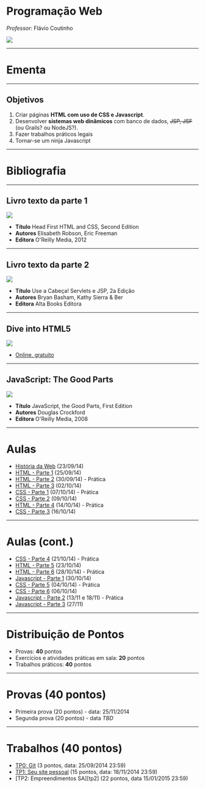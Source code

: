 # Programação Web
*Professor:* Flávio Coutinho

<img class="page-author-picture" src="images/flavio-avatar.jpg">

---
# Ementa

---
## Objetivos

1. Criar páginas **HTML com uso de CSS e Javascript**.
1. Desenvolver **sistemas web dinâmicos** com banco de dados, ~~JSP, JSF~~ (ou
  Grails? ou NodeJS?).
1. Fazer trabalhos práticos legais
1. Tornar-se um ninja Javascript

---
# Bibliografia

---
## **Livro texto** da parte 1

<div class="book-cover-container">
  <img class="book-cover" src="images/head-first-html-css.jpg">
  <div class="book-left"></div>
</div>

- **Título**	Head First HTML and CSS, Second Edition
- **Autores**	Elisabeth Robson, Eric Freeman
- **Editora** O'Reilly Media, 2012

---
## **Livro texto** da parte 2

<div class="book-cover-container">
  <img class="book-cover" src="images/head-first-servlets-jsp.jpg">
  <div class="book-left"></div>
</div>

- **Título**	Use a Cabeça! Servlets e JSP, 2a Edição
- **Autores**	Bryan Basham, Kathy Sierra & Ber
- **Editora** Alta Books Editora

---
## Dive into HTML5

<div class="book-cover-container">
  <img class="book-cover" src="images/dive-into-html5.png">
  <div class="book-left book-light"></div>
</div>

- [Online, gratuito](http://diveintohtml5.com.br/)

---
## JavaScript: The Good Parts

<div class="book-cover-container">
  <img class="book-cover" src="images/js-good-parts.png">
  <div class="book-left book-light"></div>
</div>

- **Título**	JavaScript, the Good Parts, First Edition
- **Autores**	Douglas Crockford
- **Editora** O'Reilly Media, 2008

---
# Aulas

- [História da Web](classes/intro/) (23/09/14)
- [HTML - Parte 1](classes/html1/) (25/09/14)
- [HTML - Parte 2](classes/html2/) (30/09/14) - Prática
- [HTML - Parte 3](classes/html3/) (02/10/14)
- [CSS - Parte 1](classes/css1/) (07/10/14) - Prática
- [CSS - Parte 2](classes/css2) (09/10/14)
- [HTML - Parte 4](classes/html4) (14/10/14) - Prática
- [CSS - Parte 3](classes/css3) (16/10/14)

---
# Aulas (cont.)

- [CSS - Parte 4](classes/css4) (21/10/14) - Prática
- [HTML - Parte 5](classes/html5) (23/10/14)
- [HTML - Parte 6](classes/html6) (28/10/14) - Prática
- [Javascript - Parte 1](classes/js1) (30/10/14)
- [CSS - Parte 5](classes/css5) (04/10/14) - Prática
- [CSS - Parte 6](classes/css6) (06/10/14)
- [Javascript - Parte 2](classes/js2) (13/11 e 18/11) - Prática
- [Javascript - Parte 3](classes/js3) (27/11)

---
# Distribuição de Pontos

- Provas: **40** pontos
- Exercícios e atividades práticas em sala: **20** pontos
- Trabalhos práticos: **40** pontos

---
# Provas (40 pontos)

- Primeira prova (20 pontos) - data: 25/11/2014
- Segunda prova (20 pontos) - data _TBD_

---
# Trabalhos (40 pontos)

- [TP0: Git](assignments/tp0) (3 pontos, data: 25/09/2014 23:59)
- [TP1: Seu site pessoal][tp1] (15 pontos, data: 18/11/2014 23:59)
- [TP2: Empreendimentos SA][tp2] (22 pontos, data 15/01/2015 23:59)

[tp1]: https://github.com/fegemo/cefet-web/blob/master/src/assignments/tp1/README.md
[tp1]: https://github.com/fegemo/cefet-web/blob/master/src/assignments/tp2/README.md
